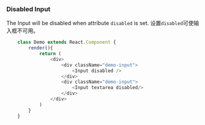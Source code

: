 ### Disabled Input
The Input will be disabled when attribute ```disabled``` is set.
设置```disabled```可使输入框不可用。
```javascript
    class Demo extends React.Component {
        render(){
            return (
                <div>
                    <div className="demo-input">
                        <Input disabled />
                    </div>
                    <div className="demo-input">
                        <Input textarea disabled/>
                    </div>
                </div>
            )
        }
    }
```